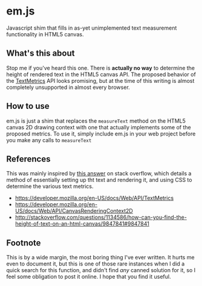 em.js
=====
Javascript shim that fills in as-yet unimplemented text measurement functionality in HTML5 canvas.

What's this about
-----------------
Stop me if you've heard this one.  There is __actually no way__ to determine the height of rendered text in the HTML5 canvas API.  The proposed behavior of the [TextMetrics](https://developer.mozilla.org/en-US/docs/Web/API/TextMetrics) API looks promising, but at the time of this writing is almost completely unsupported in almost every browser.

How to use
----------
em.js is just a shim that replaces the `measureText` method on the HTML5 canvas 2D drawing context with one that actually implements some of the proposed metrics.  To use it, simply include em.js in your web project before you make any calls to `measureText`

References
----------
This was mainly inspired by [this answer](http://stackoverflow.com/questions/1134586/how-can-you-find-the-height-of-text-on-an-html-canvas/9847841#9847841) on stack overflow, which details a method of essentially setting up tht text and rendering it, and using CSS to determine the various text metrics.

 * https://developer.mozilla.org/en-US/docs/Web/API/TextMetrics
 * https://developer.mozilla.org/en-US/docs/Web/API/CanvasRenderingContext2D
 * http://stackoverflow.com/questions/1134586/how-can-you-find-the-height-of-text-on-an-html-canvas/9847841#9847841

Footnote
--------
This is by a wide margin, the most boring thing I've ever written.  It hurts me even to document it, but this is one of those rare instances when I did a quick search for this function, and didn't find _any_ canned solution for it, so I feel some obligation to post it online.  I hope that you find it useful.
